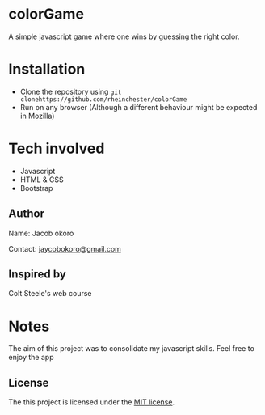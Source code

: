 # colorGame
A simple javascript game where one wins by guessing the right color. 


# Installation
- Clone the repository using `git clonehttps://github.com/rheinchester/colorGame`
- Run on any browser (Although a different behaviour might be expected in Mozilla) 

# Tech involved
- Javascript 
- HTML & CSS
- Bootstrap

## Author
Name: Jacob okoro 

Contact: jaycobokoro@gmail.com

 ## Inspired by
 Colt Steele's web course
 
# Notes
The aim of this project was to consolidate my javascript skills. Feel free to enjoy the app

## License
The this project is  licensed under the [MIT license](https://opensource.org/licenses/MIT).


<!-- 
# Installation
- Firstly, make sure the app is capable of [running locally](https://gist.github.com/hootlex/da59b91c628a6688ceb1).
- Next, download all  the node dependencies using `npm install`
- Then, enter `npm run dev` or `npm run watch` to compile all js and css assets.
- Finally, enter `php artisan serve ` to run a local server. -->

